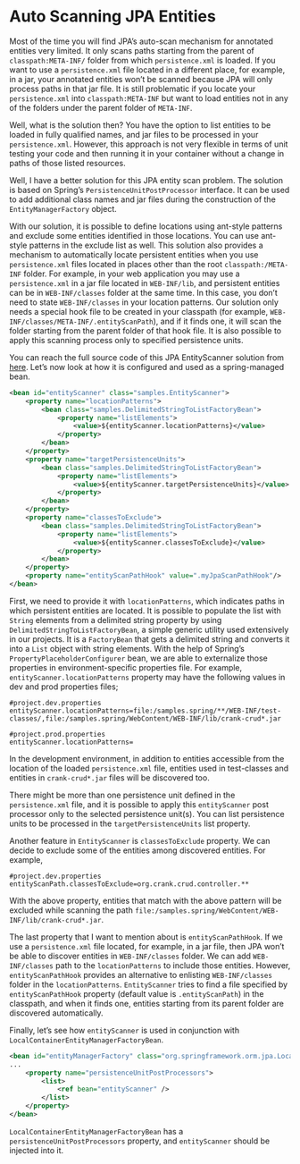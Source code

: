 # Auto Scanning JPA Entities
Most of the time you will find JPA’s auto-scan mechanism for annotated entities very limited. It only scans paths 
starting from the parent of `classpath:META-INF/` folder from which `persistence.xml` is loaded. If you want to use a 
`persistence.xml` file located in a different place, for example, in a jar, your annotated entities won’t be scanned 
because JPA will only process paths in that jar file. It is still problematic if you locate your `persistence.xml` into 
`classpath:META-INF` but want to load entities not in any of the folders under the parent folder of `META-INF`.

Well, what is the solution then? You have the option to list entities to be loaded in fully qualified names, and jar 
files to be processed in your `persistence.xml`. However, this approach is not very flexible in terms of unit testing 
your code and then running it in your container without a change in paths of those listed resources.

Well, I have a better solution for this JPA entity scan problem. The solution is based on Spring’s 
`PersistenceUnitPostProcessor` interface. It can be used to add additional class names and jar files during the 
construction of the `EntityManagerFactory` object.

With our solution, it is possible to define locations using ant-style patterns and exclude some entities identified in 
those locations. You can use ant-style patterns in the exclude list as well. This solution also provides a mechanism to 
automatically locate persistent entities when you use `persistence.xml` files located in places other than the root 
`classpath:/META-INF` folder. For example, in your web application you may use a `persistence.xml` in a jar file located 
in `WEB-INF/lib`, and persistent entities can be in `WEB-INF/classes` folder at the same time. In this case, you don’t 
need to state `WEB-INF/classes` in your location patterns. Our solution only needs a special hook file to be created in 
your classpath (for example, `WEB-INF/classes/META-INF/.entityScanPath`), and if it finds one, it will scan the folder 
starting from the parent folder of that hook file. It is also possible to apply this scanning process only to specified 
persistence units.

You can reach the full source code of this JPA EntityScanner solution from [here](https://github.com/...). Let’s now 
look at how it is configured and used as a spring-managed bean.

```xml
<bean id="entityScanner" class="samples.EntityScanner">
    <property name="locationPatterns">
        <bean class="samples.DelimitedStringToListFactoryBean">
            <property name="listElements">
                <value>${entityScanner.locationPatterns}</value>
            </property>
        </bean>
    </property>
    <property name="targetPersistenceUnits">
        <bean class="samples.DelimitedStringToListFactoryBean">
            <property name="listElements">
                <value>${entityScanner.targetPersistenceUnits}</value>
            </property>
        </bean>
    </property>
    <property name="classesToExclude">
        <bean class="samples.DelimitedStringToListFactoryBean">
            <property name="listElements">
                <value>${entityScanner.classesToExclude}</value>
            </property>
        </bean>
    </property>
    <property name="entityScanPathHook" value=".myJpaScanPathHook"/>
</bean>	
```


First, we need to provide it with `locationPatterns`, which indicates paths in which persistent entities are located. It 
is possible to populate the list with `String` elements from a delimited string property by using 
`DelimitedStringToListFactoryBean`, a simple generic utility used extensively in our projects. It is a `FactoryBean` that 
gets a delimited string and converts it into a `List` object with string elements. With the help of Spring’s 
`PropertyPlaceholderConfigurer` bean, we are able to externalize those properties in environment-specific properties file. 
For example, `entityScanner.locationPatterns` property may have the following values in dev and prod properties files;

```properties
#project.dev.properties
entityScanner.locationPatterns=file:/samples.spring/**/WEB-INF/test-classes/,file:/samples.spring/WebContent/WEB-INF/lib/crank-crud*.jar

#project.prod.properties
entityScanner.locationPatterns=
```

In the development environment, in addition to entities accessible from the location of the loaded `persistence.xml` 
file, entities used in test-classes and entities in `crank-crud*.jar` files will be discovered too.

There might be more than one persistence unit defined in the `persistence.xml` file, and it is possible to apply this 
`entityScanner` post processor only to the selected persistence unit(s). You can list persistence units to be processed 
in the `targetPersistenceUnits` list property.

Another feature in `EntityScanner` is `classesToExclude` property. We can decide to exclude some of the entities among 
discovered entities. For example,

```properties
#project.dev.properties
entityScanPath.classesToExclude=org.crank.crud.controller.**
```

With the above property, entities that match with the above pattern will be excluded while scanning the path 
`file:/samples.spring/WebContent/WEB-INF/lib/crank-crud*.jar`.

The last property that I want to mention about is `entityScanPathHook`. If we use a `persistence.xml` file located, for 
example, in a jar file, then JPA won’t be able to discover entities in `WEB-INF/classes` folder. We can add 
`WEB-INF/classes` path to the `locationPatterns` to include those entities. However, `entityScanPathHook` provides an 
alternative to enlisting `WEB-INF/classes` folder in the `locationPatterns`. `EntityScanner` tries to find a file 
specified by `entityScanPathHook` property (default value is `.entityScanPath`) in the classpath, and when it finds one, 
entities starting from its parent folder are discovered automatically.

Finally, let’s see how `entityScanner` is used in conjunction with `LocalContainerEntityManagerFactoryBean`.

```xml
<bean id="entityManagerFactory" class="org.springframework.orm.jpa.LocalContainerEntityManagerFactoryBean">
...
    <property name="persistenceUnitPostProcessors">
        <list>
            <ref bean="entityScanner" />
        </list>
    </property>
</bean>
```

`LocalContainerEntityManagerFactoryBean` has a `persistenceUnitPostProcessors` property, and `entityScanner` should be 
injected into it.

